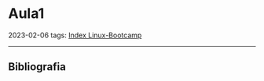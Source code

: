 # Aula1
2023-02-06
tags: [Index Linux-Bootcamp](../../Index%20Linux-Bootcamp.md)



-----------------------------------------------
## Bibliografia
